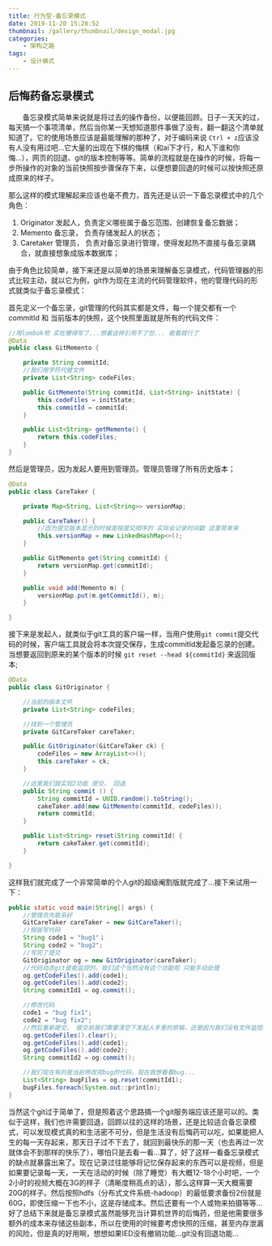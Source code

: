 ```yaml
---
title: 行为型-备忘录模式
date: 2019-11-20 15:28:52
thumbnail: /gallery/thumbnail/design_modal.jpg
categories:
    - 架构之路
tags:
    - 设计模式
---
```



## 后悔药备忘录模式

&emsp;&emsp;备忘录模式简单来说就是将过去的操作备份，以便能回顾。日子一天天的过，每天搞一个事项清单，然后当你某一天想知道那件事做了没有，翻一翻这个清单就知道了。它的使用场景应该是最能理解的那种了，对于编码来说 `Ctrl + z`应该没有人没有用过吧...它大量的出现在下棋的悔棋（和ai下才行，和人下谁和你悔...），网页的回退、git的版本控制等等。简单的流程就是在操作的时候，将每一步所操作的对象的当前快照按步骤保存下来，以便想要回退的时候可以按快照还原成原来的样子。

<!-- more -->
那么这样的模式理解起来应该也毫不费力，首先还是认识一下备忘录模式中的几个角色：
1. Originator 发起人，负责定义哪些属于备忘范围、创建恢复备忘数据；
2. Memento 备忘录， 负责存储发起人的状态；
3. Caretaker 管理员， 负责对备忘录进行管理，使得发起热不直接与备忘录耦合，就直接想象成版本数据库；

由于角色比较简单，接下来还是以简单的场景来理解备忘录模式，代码管理器的形式比较主动，就以它为例，git作为现在主流的代码管理软件，他的管理代码的形式就类似于备忘录模式：

首先定义一个备忘录，git管理的代码其实都是文件，每一个提交都有一个commitId 和 当前版本的快照，这个快照里面就是所有的代码文件：
``` java
//用lombok吧 实在懒得写了...想着这样引用不了包... 能看就行了
@Data
public class GitMemento {

    private String commitId;
    //我们用字符代替文件
    private List<String> codeFiles;

    public GitMemento(String commitId, List<String> initState) {
        this.codeFiles = initState;
        this.commitId = commitId;
    }

    public List<String> getMemento() {
        return this.codeFiles;
    }
} 
```
然后是管理员，因为发起人要用到管理员。管理员管理了所有历史版本；
``` java
@Data
public class CareTaker {

    private Map<String, List<String>> versionMap;

    public CareTaker() {
        //因为提交版本显示的时候是按提交顺序的 实际会记录时间戳 这里简单来
        this.versionMap = new LinkedHashMap<>();    
    }

    public GitMemento get(String commitId) {
        return versionMap.get(commitId);
    }

    public void add(Memento m) {
        versionMap.put(m.getCommitId(), m);
    }

}

```

接下来是发起人，就类似于git工具的客户端一样，当用户使用`git commit`提交代码的时候，客户端工具就会将本次提交保存，生成commitId发起备忘录的创建。当想要返回到原来的某个版本的时候 `git reset --head ${commitId}` 来返回版本;
``` java
@Data
public class GitOriginator {

    //当前的版本文件
    private List<String> codeFiles;

    //找到一个管理员
    private GitCareTaker careTaker;

    public GitOriginator(GitCareTaker ck) {
        codeFiles = new ArrayList<>();
        this.careTaker = ck;
    }

    //这里我们就实现2功能 提交， 回退
    public String commit () {
        String commitId = UUID.random().toString();
        cakeTaker.add(new GitMemento(commitId, codeFiles));  
        return commitId;
    }

    public List<String> reset(String commitId) {
        return cakeTaker.get(commitId); 
    }

}
```

这样我们就完成了一个非常简单的个人git的超级阉割版就完成了...接下来试用一下：

``` java
public static void main(String[] args) {
    //管理员先联系好
    GitCareTaker careTaker = new GitCareTaker();
    //假装写代码
    String code1 = "bug1"；
    String code2 = "bug2";
    //写完了提交
    GitOriginator og = new GitOriginator(careTaker);
    //代码动态git是能监控的，我们这个当然没有这个功能啦 只能手动处理
    og.getCodeFiles().add(code1);
    og.getCodeFiles().add(code2);
    String commitId1 = og.commit();

    //修改代码
    code1 = "bug fix1";
    code2 = "bug fix2";
    //然后重新提交， 提交前我们需要清空下发起人手里的原稿，还是因为我们没有文件监控功能
    og.getCodeFiles().clear();
    og.getCodeFiles().add(code1);
    og.getCodeFiles().add(code2);
    String commitId2 = og.commit();

    //我们现在有的是当前修改完bug的代码，现在我想看看bug...
    List<String> bugFiles = og.reset(commitId1);
    bugFiles.foreach(System.out::println);
}
```

当然这个git过于简单了，但是照着这个思路搞一个git服务端应该还是可以的。类似于这样，我们也许需要回退，回顾以往的这样的场景，还是比较适合备忘录模式，可以发现模式真的和生活密不可分，但是生活没有后悔药可以吃，如果能把人生的每一天存起来，那天日子过不下去了，就回到最快乐的那一天（也去再过一次就体会不到那样的快乐了），哪怕只是去看一看...算了，好了这样一看备忘录模式的缺点就暴露出来了。现在记录过往能够将记忆保存起来的东西可以是视频，但是如果要记录每一天，一天在活动的时候（除了睡觉）有大概12-18个小时吧，一个2小时的视频大概在3G的样子（清晰度稍高点的话），那么这样算一天大概需要20G的样子。然后按照hdfs（分布式文件系统-hadoop）的最低要求备份2份就是60G，即使压缩一下也不小，这是存储成本。然后还要有一个人或物来拍摄等等...好了总结下来就是备忘录模式虽然能够充当计算机世界的后悔药，但是他需要很多额外的成本来存储这些副本，所以在使用的时候要考虑快照的压缩，甚至内存泄漏的风险，但是真的好用啊，想想如果IED没有撤销功能...git没有回退功能...
